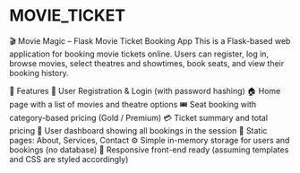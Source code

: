 # MOVIE_TICKET
🎬 Movie Magic – Flask Movie Ticket Booking App
This is a Flask-based web application for booking movie tickets online. Users can register, log in, browse movies, select theatres and showtimes, book seats, and view their booking history.

🚀 Features
🔐 User Registration & Login (with password hashing)
🏠 Home page with a list of movies and theatre options
🎟️ Seat booking with category-based pricing (Gold / Premium)
💳 Ticket summary and total pricing
📒 User dashboard showing all bookings in the session
📃 Static pages: About, Services, Contact
⚙️ Simple in-memory storage for users and bookings (no database)
📱 Responsive front-end ready (assuming templates and CSS are styled accordingly)
